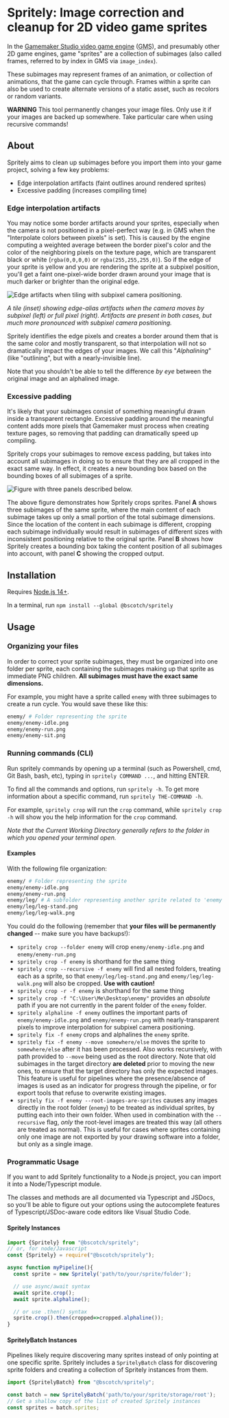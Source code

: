 # Spritely: Image correction and cleanup for 2D video game sprites

In the [Gamemaker Studio video game engine](https://www.yoyogames.com/gamemaker)
(<abbr title="Gamemaker Studio">GMS</abbr>), and presumably other 2D game engines,
game "sprites" are a collection of
subimages (also called frames, referred to by index in GMS via `image_index`).

These subimages may represent frames of an animation, or collection of animations,
that the game can cycle through. Frames within a sprite can also be used to create
alternate versions of a static asset, such as recolors or random variants.

**WARNING** This tool permanently changes your image files. Only use it if your
images are backed up somewhere. Take particular care when using recursive commands!

## About

Spritely aims to clean up subimages before you import them into your game
project, solving a few key problems:

+ Edge interpolation artifacts (faint outlines around rendered sprites)
+ Excessive padding (increases compiling time)

### Edge interpolation artifacts

You may notice some border artifacts around your sprites, especially when the camera
is not positioned in a pixel-perfect way (e.g. in GMS when the
"Interpolate colors between pixels" is set). This is caused by the engine computing
a weighted average between the border pixel's color and the color of the
neighboring pixels on the texture page, which are transparent black or white
(`rgba(0,0,0,0)` or `rgba(255,255,255,0)`).
So if the edge of your sprite is yellow and you are rendering the sprite at
a subpixel position, you'll get a faint one-pixel-wide
border drawn around your image that is much darker or brighter than the original edge.

![Edge artifacts when tiling with subpixel camera positioning.](https://github.com/bscotch/spritely/raw/main/docs/figure-edge-artifact.png)

*A tile (inset) showing edge-alias artifacts when the camera moves
by subpixel (left) or full pixel (right). Artifacts are present in both
cases, but much more pronounced with subpixel camera positioning.*

Spritely identifies the edge pixels and creates a border around them that is the
same color and mostly transparent, so that interpolation will not so dramatically
impact the edges of your images. We call this "<dfn>Alphalining</dfn>" (like
"outlining", but with a nearly-invisible line).

Note that you shouldn't be able to tell the difference *by eye* between
the original image and an alphalined image.

### Excessive padding

It's likely that your subimages consist of something meaningful drawn inside a
transparent rectangle. Excessive padding around the meaningful content adds more
pixels that Gamemaker must process when creating texture pages, so removing that
padding can dramatically speed up compiling.

Spritely crops your subimages to remove excess padding, but takes into account
all subimages in doing so to ensure that they are all cropped in the exact same
way. In effect, it creates a new bounding box based on the bounding boxes of
all subimages of a sprite.

![Figure with three panels described below.](https://github.com/bscotch/spritely/raw/main/docs/cropping.png)

The above figure demonstrates how Spritely crops sprites.
Panel <b>A</b> shows three subimages
of the same sprite, where the main content of each subimage takes up only a small
portion of the total subimage dimensions. Since the location of the content in
each subimage is different, cropping each subimage individually would result in
subimages of different sizes with inconsistent positioning relative to the original
sprite. Panel <b>B</b> shows how Spritely creates a bounding box taking the
content position of all subimages into account, with panel <b>C</b> showing the
cropped output.

## Installation

Requires [Node.js 14+](https://nodejs.org/en/).

In a terminal, run `npm install --global @bscotch/spritely`

## Usage

### Organizing your files

In order to correct your sprite subimages, they must be organized
into one folder per sprite, each containing the subimages making
up that sprite as immediate PNG children. **All subimages must have
the exact same dimensions.**

For example, you might have a sprite called `enemy` with three
subimages to create a run cycle. You would save these like this:

```sh
enemy/ # Folder representing the sprite
enemy/enemy-idle.png
enemy/enemy-run.png
enemy/enemy-sit.png
```

### Running commands (CLI)

Run spritely commands by opening up a terminal
(such as Powershell, cmd, Git Bash, bash, etc), typing in
`spritely COMMAND ...`, and hitting ENTER.

To find all the commands and options, run `spritely -h`. To get
more information about a specific command, run `spritely THE-COMMAND -h`.

For example, `spritely crop` will run the `crop` command, while
`spritely crop -h` will show you the help information for the `crop` command.

*Note that the <dfn>Current Working Directory</dfn> generally refers to
the folder in which you opened your terminal open.*

#### Examples

With the following file organization:

```sh
enemy/ # Folder representing the sprite
enemy/enemy-idle.png
enemy/enemy-run.png
enemy/leg/ # A subfolder representing another sprite related to 'enemy'
enemy/leg/leg-stand.png
enemy/leg/leg-walk.png
```

You could do the following (remember that **your files will be permanently changed** --
make sure you have backups!):

+ `spritely crop --folder enemy` will crop `enemy/enemy-idle.png` and `enemy/enemy-run.png`
+ `spritely crop -f enemy` is shorthand for the same thing
+ `spritely crop --recursive -f enemy` will find all nested folders, treating each as a sprite, so that `enemy/leg/leg-stand.png` and `enemy/leg/leg-walk.png` will also be cropped. **Use with caution!**
+ `spritely crop -r -f enemy` is shorthand for the same thing
+ `spritely crop -f "C:\User\Me\Desktop\enemy"` provides an *absolute* path if you are not currently in the parent folder of the `enemy` folder.
+ `spritely alphaline -f enemy` outlines the important parts of `enemy/enemy-idle.png` and `enemy/enemy-run.png` with nearly-transparent pixels to improve interpolation for subpixel camera positioning.
+ `spritely fix -f enemy` crops and alphalines the `enemy` sprite.
+ `spritely fix -f enemy --move somewhere/else` moves the sprite to `somewhere/else` after
  it has been processed. Also works recursively, with path provided to `--move` being used
  as the root directory. Note that old subimages in the target directory **are deleted** prior
  to moving the new ones, to ensure that the target directory has only the expected images.
  This feature is useful for pipelines where the presence/absence of images
  is used as an indicator for progress through the pipeline, or for export tools that
  refuse to overwrite existing images.
+ `spritely fix -f enemy --root-images-are-sprites` causes any images directly in the root
  folder (`enemy`) to be treated as individual sprites, by putting each into their own
  folder. When used in combination with the `--recursive` flag, *only* the root-level images
  are treated this way (all others are treated as normal). This is useful for cases where
  sprites containing only one image are not exported by your drawing software into a folder,
  but only as a single image.

### Programmatic Usage

If you want to add Spritely functionality to a Node.js project,
you can import it into a Node/Typescript module.

The classes and methods are all documented via Typescript
and JSDocs, so you'll be able to figure out your options
using the autocomplete features of Typescript/JSDoc-aware
code editors like Visual Studio Code.

#### Spritely Instances

```ts
import {Spritely} from "@bscotch/spritely";
// or, for node/Javascript
const {Spritely} = require("@bscotch/spritely");

async function myPipeline(){
  const sprite = new Spritely('path/to/your/sprite/folder');

  // use async/await syntax
  await sprite.crop();
  await sprite.alphaline();

  // or use .then() syntax
  sprite.crop().then(cropped=>cropped.alphaline());
}
```

#### SpritelyBatch Instances

Pipelines likely require discovering many sprites instead of
only pointing at one specific sprite. Spritely includes a
`SpritelyBatch` class for discovering sprite folders and creating
a collection of Spritely instances from them.

```ts
import {SpritelyBatch} from "@bscotch/spritely";

const batch = new SpritelyBatch('path/to/your/sprite/storage/root');
// Get a shallow copy of the list of created Spritely instances
const sprites = batch.sprites;
```
